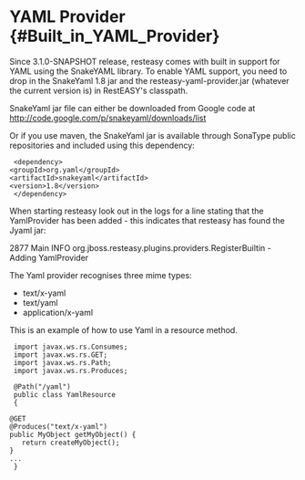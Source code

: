 YAML Provider {#Built_in_YAML_Provider}
=============

Since 3.1.0-SNAPSHOT release, resteasy comes with built in support for
YAML using the SnakeYAML library. To enable YAML support, you need to
drop in the SnakeYaml 1.8 jar and the resteasy-yaml-provider.jar
(whatever the current version is) in RestEASY's classpath.

SnakeYaml jar file can either be downloaded from Google code at
http://code.google.com/p/snakeyaml/downloads/list

Or if you use maven, the SnakeYaml jar is available through SonaType
public repositories and included using this dependency:

     <dependency>
    <groupId>org.yaml</groupId>
    <artifactId>snakeyaml</artifactId>
    <version>1.8</version>
     </dependency>
          

When starting resteasy look out in the logs for a line stating that the
YamlProvider has been added - this indicates that resteasy has found the
Jyaml jar:

2877 Main INFO org.jboss.resteasy.plugins.providers.RegisterBuiltin -
Adding YamlProvider

The Yaml provider recognises three mime types:

-   text/x-yaml
-   text/yaml
-   application/x-yaml

This is an example of how to use Yaml in a resource method.

     import javax.ws.rs.Consumes;
     import javax.ws.rs.GET;
     import javax.ws.rs.Path;
     import javax.ws.rs.Produces;

     @Path("/yaml")
     public class YamlResource
     {

    @GET
    @Produces("text/x-yaml")
    public MyObject getMyObject() {
       return createMyObject();
    }
    ...
     }
     
